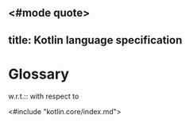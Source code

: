 <#mode quote>
---
title: Kotlin language specification
---

# Glossary

w.r.t.:: with respect to

<#include "kotlin.core/index.md">
